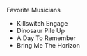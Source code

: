 Favorite Musicians
- Killswitch Engage
- Dinosaur Pile Up
- A Day To Remember
- Bring Me The Horizon
